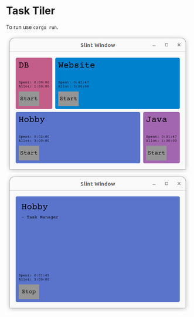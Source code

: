 # Task Tiler
To run use `cargo run`.

![Home](./screenshots/home.png)
![Task](./screenshots/task.png)